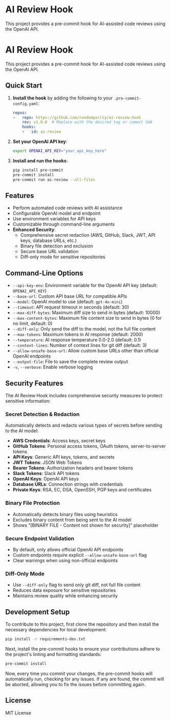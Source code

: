 # AI Review Hook

This project provides a pre-commit hook for AI-assisted code reviews using the OpenAI API.

# AI Review Hook

This project provides a pre-commit hook for AI-assisted code reviews using the OpenAI API.

## Quick Start

1.  **Install the hook** by adding the following to your `.pre-commit-config.yaml`:

    ```yaml
    repos:
    -   repo: https://github.com/randomparity/ai-review-hook
        rev: v1.0.0  # Replace with the desired tag or commit SHA
        hooks:
        -   id: ai-review
    ```

2.  **Set your OpenAI API key**:

    ```bash
    export OPENAI_API_KEY="your_api_key_here"
    ```

3.  **Install and run the hooks**:

    ```bash
    pip install pre-commit
    pre-commit install
    pre-commit run ai-review --all-files
    ```


## Features

*   Perform automated code reviews with AI assistance
*   Configurable OpenAI model and endpoint
*   Use environment variables for API keys
*   Customizable through command-line arguments
*   **Enhanced Security**:
    *   Comprehensive secret redaction (AWS, GitHub, Slack, JWT, API keys, database URLs, etc.)
    *   Binary file detection and exclusion
    *   Secure base URL validation
    *   Diff-only mode for sensitive repositories

## Command-Line Options

*   `--api-key-env`: Environment variable for the OpenAI API key (default: `OPENAI_API_KEY`)
*   `--base-url`: Custom API base URL for compatible APIs
*   `--model`: OpenAI model to use (default: `gpt-4o-mini`)
*   `--timeout`: API request timeout in seconds (default: 30)
*   `--max-diff-bytes`: Maximum diff size to send in bytes (default: 10000)
*   `--max-content-bytes`: Maximum file content size to send in bytes (0 for no limit, default: 0)
*   `--diff-only`: Only send the diff to the model, not the full file content
*   `--max-tokens`: Maximum tokens in AI response (default: 2000)
*   `--temperature`: AI response temperature 0.0-2.0 (default: 0.1)
*   `--context-lines`: Number of context lines for git diff (default: 3)
*   `--allow-unsafe-base-url`: Allow custom base URLs other than official OpenAI endpoints
*   `--output-file`: File to save the complete review output
*   `-v`, `--verbose`: Enable verbose logging

## Security Features

The AI Review Hook includes comprehensive security measures to protect sensitive information:

### Secret Detection & Redaction
Automatically detects and redacts various types of secrets before sending to the AI model:

*   **AWS Credentials**: Access keys, secret keys
*   **GitHub Tokens**: Personal access tokens, OAuth tokens, server-to-server tokens
*   **API Keys**: Generic API keys, tokens, and secrets
*   **JWT Tokens**: JSON Web Tokens
*   **Bearer Tokens**: Authorization headers and bearer tokens
*   **Slack Tokens**: Slack API tokens
*   **OpenAI Keys**: OpenAI API keys
*   **Database URLs**: Connection strings with credentials
*   **Private Keys**: RSA, EC, DSA, OpenSSH, PGP keys and certificates

### Binary File Protection
*   Automatically detects binary files using heuristics
*   Excludes binary content from being sent to the AI model
*   Shows "[BINARY FILE - Content not shown for security]" placeholder

### Secure Endpoint Validation
*   By default, only allows official OpenAI API endpoints
*   Custom endpoints require explicit `--allow-unsafe-base-url` flag
*   Clear warnings when using non-official endpoints

### Diff-Only Mode
*   Use `--diff-only` flag to send only git diff, not full file content
*   Reduces data exposure for sensitive repositories
*   Maintains review quality while enhancing security

## Development Setup

To contribute to this project, first clone the repository and then install the necessary dependencies for local development:

```sh
pip install -r requirements-dev.txt
```

Next, install the pre-commit hooks to ensure your contributions adhere to the project's linting and formatting standards:

```sh
pre-commit install
```

Now, every time you commit your changes, the pre-commit hooks will automatically run, checking for any issues. If any are found, the commit will be aborted, allowing you to fix the issues before committing again.

## License

MIT License
